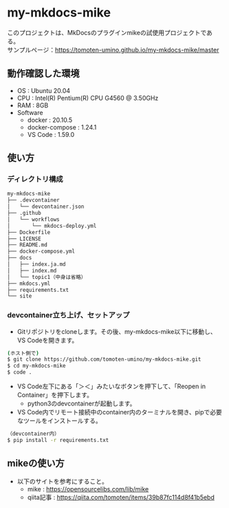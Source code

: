 # my-mkdocs-mike

このプロジェクトは、MkDocsのプラグインmikeの試使用プロジェクトである。  
サンプルページ：<https://tomoten-umino.github.io/my-mkdocs-mike/master>

## 動作確認した環境

- OS : Ubuntu 20.04
- CPU : Intel(R) Pentium(R) CPU G4560 @ 3.50GHz
- RAM : 8GB
- Software
  - docker : 20.10.5
  - docker-compose : 1.24.1
  - VS Code : 1.59.0

## 使い方

### ディレクトリ構成

```bash
my-mkdocs-mike
├── .devcontainer
│   └── devcontainer.json
├── .github
│   └── workflows
│       └── mkdocs-deploy.yml
├── Dockerfile
├── LICENSE
├── README.md
├── docker-compose.yml
├── docs
│   ├── index.ja.md
│   ├── index.md
│   └── topic1（中身は省略）
├── mkdocs.yml
├── requirements.txt
└── site
```

### devcontainer立ち上げ、セットアップ

- Gitリポジトリをcloneします。その後、my-mkdocs-mike以下に移動し、VS Codeを開きます。

```bash
(ホスト側で)
$ git clone https://github.com/tomoten-umino/my-mkdocs-mike.git
$ cd my-mkdocs-mike
$ code .
```

- VS Code左下にある「＞＜」みたいなボタンを押下して、「Reopen in Container」を押下します。
  - python3のdevcontainerが起動します。
- VS Code内でリモート接続中のcontainer内のターミナルを開き、pipで必要なツールをインストールする。

```bash
（devcontainer内）
$ pip install -r requirements.txt
```

## mikeの使い方

- 以下のサイトを参考にすること。
  - mike : <https://opensourcelibs.com/lib/mike>
  - qiita記事 : <https://qiita.com/tomoten/items/39b87fc114d8f41b5ebd>
